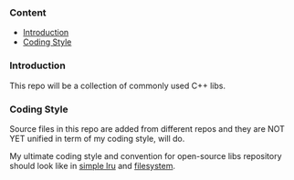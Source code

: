 ### Content
* [Introduction](#introduction)
* [Coding Style](#coding-style)

### Introduction
This repo will be a collection of commonly used C++ libs.

### Coding Style
Source files in this repo are added from different repos and they are NOT YET unified
in term of my coding style, will do.

My ultimate coding style and convention for open-source libs repository should look
like in [simple lru](./lru/simple-lru/lru.hh) and [filesystem](./filesystem).
